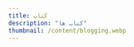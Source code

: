 ```yaml
---
title: کتاب
description: "کتاب ها"
thumbnail: /content/blogging.webp
---
```


<LogsArchives cat='library' />
